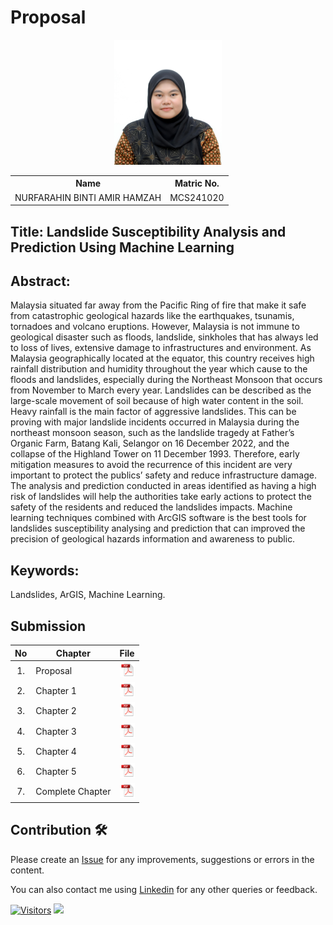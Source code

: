 
# Proposal

<p align="center">
  <img height="200px" src="https://github.com/farahinamir/photo/blob/main/photo.md/photo%20me.jpeg" />


<table align="center">
  <tr>
    <th>Name</th>
    <th>Matric No.</th>
  </tr>
  <tr>
    <td>NURFARAHIN BINTI AMIR HAMZAH</td>
    <td>MCS241020</td>
  </tr>

</table>

## Title: Landslide Susceptibility Analysis and Prediction Using Machine Learning

## Abstract:
Malaysia situated far away from the Pacific Ring of fire that make it safe from catastrophic geological hazards like the earthquakes, tsunamis, tornadoes and volcano eruptions. However, Malaysia is not immune to geological disaster such as floods, landslide, sinkholes that has always led to loss of lives, extensive damage to infrastructures and environment. As Malaysia geographically located at the equator, this country receives high rainfall distribution and humidity throughout the year which cause to the floods and landslides, especially during the Northeast Monsoon that occurs from November to March every year. Landslides can be described as the large-scale movement of soil because of high water content in the soil. Heavy rainfall is the main factor of aggressive landslides. This can be proving with major landslide incidents occurred in Malaysia during the northeast monsoon season, such as the landslide tragedy at Father’s Organic Farm, Batang Kali, Selangor on 16 December 2022, and the collapse of the Highland Tower on 11 December 1993.  Therefore, early mitigation measures to avoid the recurrence of this incident are very important to protect the publics’ safety and reduce infrastructure damage. The analysis and prediction conducted in areas identified as having a high risk of landslides will help the authorities take early actions to protect the safety of the residents and reduced the landslides impacts. Machine learning techniques combined with ArcGIS software is the best tools for landslides susceptibility analysing and prediction that can improved the precision of geological hazards information and awareness to public.   

## Keywords: 
Landslides, ArGIS, Machine Learning.

## Submission

| No  | Chapter     |                                                 File |
| :-: | ---------- | :---------------------------------------------------------------------------------------------------: |
|  1.  | Proposal | <a href="Nurfarahin_MCST1033_Proposal Form.pdf/"><img src="../../../images/pdf.svg" width="24px" height="24px"></a> |
|  2.  | Chapter 1 | <a href="CHAPTER 1_proposal (Nurfarahin).pdf/"><img src="../../../images/pdf.svg" width="24px" height="24px"></a> |
|  3.  | Chapter 2 | <a href="proposal/proposal24251/farahinamir/Chapter 2/CHAPTER 2 (farahin).pdf"><img src="../../../images/pdf.svg" width="24px" height="24px"></a> |
|  4.  | Chapter 3 | <a href="Chapter 3/"><img src="../../../images/pdf.svg" width="24px" height="24px"></a> |
|  5.  | Chapter 4 | <a href="Chapter 4/"><img src="../../../images/pdf.svg" width="24px" height="24px"></a> |
|  6.  | Chapter 5 | <a href="Chapter 5/"><img src="../../../images/pdf.svg" width="24px" height="24px"></a> |
|  7.  | Complete Chapter | <a href="Full Chapter/"><img src="../../../images/pdf.svg" width="24px" height="24px"></a> |


## Contribution 🛠️

Please create an [Issue](https://github.com/drshahizan/special-topic-data-engineering/issues) for any improvements, suggestions or errors in the content.

You can also contact me using [Linkedin](https://www.linkedin.com/in/drshahizan/) for any other queries or feedback.

[![Visitors](https://api.visitorbadge.io/api/visitors?path=https%3A%2F%2Fgithub.com%2Fdrshahizan&labelColor=%23697689&countColor=%23555555&style=plastic)](https://visitorbadge.io/status?path=https%3A%2F%2Fgithub.com%2Fdrshahizan)
![](https://hit.yhype.me/github/profile?user_id=81284918)



